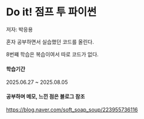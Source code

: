 # Do it! 점프 투 파이썬
저자: 박응용

혼자 공부하면서 실습했던 코드를 올린다.

8번쨰 학습은 복습이여서 따로 코드가 없다.

#### 학습기간
2025.06.27 ~ 2025.08.05

#### 공부하며 메모, 느낀 점은 블로그 참조
https://blog.naver.com/soft_soap_soup/223955736116
